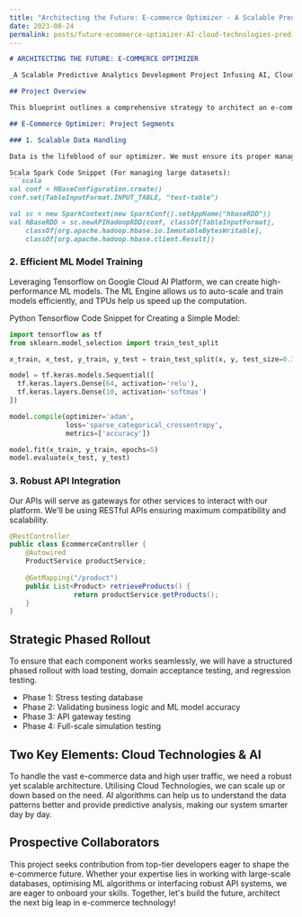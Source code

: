 ```yaml
---
title: "Architecting the Future: E-commerce Optimizer - A Scalable Predictive Analytics Development Project Infusing AI, Cloud Technologies & Robust Data Strategy"
date: 2023-08-24
permalink: posts/future-ecommerce-optimizer-AI-cloud-technologies-predictive-analytics-data-strategy
---
```


```markdown
# ARCHITECTING THE FUTURE: E-COMMERCE OPTIMIZER 

_A Scalable Predictive Analytics Development Project Infusing AI, Cloud Technologies & Robust Data Strategy_

## Project Overview

This blueprint outlines a comprehensive strategy to architect an e-commerce optimizer leveraging cutting-edge cloud technologies, AI, and a robust data handling strategy. Our goal is to build a scalable, robust, and highly efficient solution capable of managing vast datasets and high user traffic, providing seamless user experience. Let's embark on this journey.

## E-Commerce Optimizer: Project Segments

### 1. Scalable Data Handling

Data is the lifeblood of our optimizer. We must ensure its proper management, storage, and retrieval. For this, we'll use a partitioned architecture with a distributed database system like Google Cloud Bigtable. 

Scala Spark Code Snippet (For managing large datasets):
```scala
val conf = HBaseConfiguration.create()
conf.set(TableInputFormat.INPUT_TABLE, "test-table")

val sc = new SparkContext(new SparkConf().setAppName("hbaseRDD"))
val hBaseRDD = sc.newAPIHadoopRDD(conf, classOf[TableInputFormat], 
    classOf[org.apache.hadoop.hbase.io.ImmutableBytesWritable], 
    classOf[org.apache.hadoop.hbase.client.Result])
```

### 2. Efficient ML Model Training

Leveraging Tensorflow on Google Cloud AI Platform, we can create high-performance ML models. The ML Engine allows us to auto-scale and train models efficiently, and TPUs help us speed up the computation.

Python Tensorflow Code Snippet for Creating a Simple Model:
```python
import tensorflow as tf
from sklearn.model_selection import train_test_split

x_train, x_test, y_train, y_test = train_test_split(x, y, test_size=0.3)

model = tf.keras.models.Sequential([
  tf.keras.layers.Dense(64, activation='relu'),
  tf.keras.layers.Dense(10, activation='softmax')
])

model.compile(optimizer='adam',
              loss='sparse_categorical_crossentropy',
              metrics=['accuracy'])

model.fit(x_train, y_train, epochs=5)
model.evaluate(x_test, y_test)
```

### 3. Robust API Integration

Our APIs will serve as gateways for other services to interact with our platform. We'll be using RESTful APIs ensuring maximum compatibility and scalability.

```java
@RestController
public class EcommerceController {
    @Autowired
    ProductService productService;
    
    @GetMapping("/product")
    public List<Product> retrieveProducts() {
                return productService.getProducts(); 
    }
}
```

## Strategic Phased Rollout

To ensure that each component works seamlessly, we will have a structured phased rollout with load testing, domain acceptance testing, and regression testing.

- Phase 1: Stress testing database 
- Phase 2: Validating business logic and ML model accuracy 
- Phase 3: API gateway testing
- Phase 4: Full-scale simulation testing

## Two Key Elements: Cloud Technologies & AI

To handle the vast e-commerce data and high user traffic, we need a robust yet scalable architecture. Utilising Cloud Technologies, we can scale up or down based on the need. AI algorithms can help us to understand the data patterns better and provide predictive analysis, making our system smarter day by day.

## Prospective Collaborators

This project seeks contribution from top-tier developers eager to shape the e-commerce future. Whether your expertise lies in working with large-scale databases, optimising ML algorithms or interfacing robust API systems, we are eager to onboard your skills. Together, let's build the future, architect the next big leap in e-commerce technology!
```